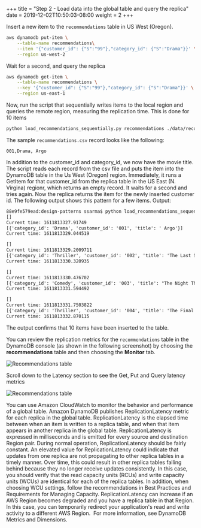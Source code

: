 +++
title = "Step 2 - Load data into the global table and query the replica"
date = 2019-12-02T10:50:03-08:00
weight = 2
+++


Insert a new item to the `recommendations` table in US West (Oregon).

```bash
aws dynamodb put-item \
    --table-name recommendations\
    --item '{"customer_id": {"S":"99"},"category_id": {"S":"Drama"}}' \
    --region us-west-2
```
Wait for a second, and query the replica

```bash
aws dynamodb get-item \
    --table-name recommendations \
    --key '{"customer_id": {"S":"99"},"category_id": {"S":"Drama"}}' \
    --region us-east-1
```
Now, run the script that sequentially writes items to the local region and queries the remote region, measuring the replication time. This is done for 10 items

```bash
python load_recommendations_sequentially.py recommendations ./data/recommendations.csv
```

The sample `recommendations.csv` record looks like the following:
```csv
001,Drama, Argo
```
In addition to the customer_id and category_id, we now have the movie title. The script reads each record from the csv file and puts the item into the DynamoDB table in the Us West (Oregon) region. Immediately, it runs a GetItem for that customer_id from the replica table in the US East (N. Virgina) regionr, which returns an empty record. It waits for a second and tries again. Now the replica returns the item for the newly inserted customer id. The following output shows this pattern for a few items.
Output:
```txt
88e9fe579ead:design-patterns ssarma$ python load_recommendations_sequentially.py recommendations ./data/recommendations.csv
[]
Current time: 1611813327.91749
[{'category_id': 'Drama', 'customer_id': '001', 'title': ' Argo'}]
Current time: 1611813329.044519

[]
Current time: 1611813329.2009711
[{'category_id': 'Thriller', 'customer_id': '002', 'title': 'The Last Seven'}]
Current time: 1611813330.320935

[]
Current time: 1611813330.476702
[{'category_id': 'Comedy', 'customer_id': '003', 'title': "The Night They Raided Minsky's"}]
Current time: 1611813331.594492

[]
Current time: 1611813331.7503822
[{'category_id': 'Thriller', 'customer_id': '004', 'title': 'The Final Destination'}]
Current time: 1611813332.870115
```
The output confirms that 10 items have been inserted to the table. 

You can review the replication metrics for the `recommendations` table in the DynamoDB console (as shown in the following screenshot) by choosing the **recommendations** table and then choosing the **Monitor** tab.

![Recommendations table](/images/awsconsole9b.png)

Scroll down to the Latency section to see the Get, Put and Query latency metrics

![Recommendations table](/images/awsconsole9c.png)

You can use Amazon CloudWatch to monitor the behavior and performance of a global table. Amazon DynamoDB publishes ReplicationLatency metric for each replica in the global table.
ReplicationLatency is the elapsed time between when an item is written to a replica table, and when that item appears in another replica in the global table. ReplicationLatency is expressed in milliseconds and is emitted for every source and destination Region pair. During normal operation, ReplicationLatency should be fairly constant. An elevated value for ReplicationLatency could indicate that updates from one replica are not propagating to other replica tables in a timely manner. Over time, this could result in other replica tables falling behind because they no longer receive updates consistently. In this case, you should verify that the read capacity units (RCUs) and write capacity units (WCUs) are identical for each of the replica tables. In addition, when choosing WCU settings, follow the recommendations in Best Practices and Requirements for Managing Capacity. ReplicationLatency can increase if an AWS Region becomes degraded and you have a replica table in that Region. In this case, you can temporarily redirect your application's read and write activity to a different AWS Region. 
For more information, see DynamoDB Metrics and Dimensions.

